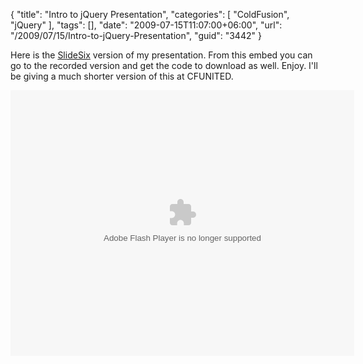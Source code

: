 {
	"title": "Intro to jQuery Presentation",
	"categories": [
		"ColdFusion",
		"jQuery"
	],
	"tags": [],
	"date": "2009-07-15T11:07:00+06:00",
	"url": "/2009/07/15/Intro-to-jQuery-Presentation",
	"guid": "3442"
}

Here is the <a href="http://www.slidesix.com">SlideSix</a> version of my presentation. From this embed you can go to the recorded version and get the code to download as well. Enjoy. I'll be giving a much shorter version of this at CFUNITED.

<object height="425" width="550"><param name="movie" value="http://slidesix.com/viewer/SlideSixViewer.swf?alias=preso-KTpXc" /><param name="menu" value="false"/><param name="scale" value="noScale"/><param name="allowFullScreen" value="true"/><param name="allowScriptAccess" value="always" /><param value="transparent" name="wmode" /><param value="quality" name="best" /><embed src="http://slidesix.com/viewer/SlideSixViewer.swf?alias=preso-KTpXc" allowscriptaccess="always" allowFullScreen="true" height="425" width="550" type="application/x-shockwave-flash" wmode="transparent" quality="best" /></object>